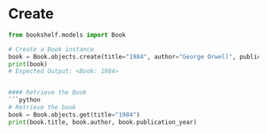 # Create
```python
from bookshelf.models import Book

# Create a Book instance
book = Book.objects.create(title="1984", author="George Orwell", publication_year=1949)
print(book)
# Expected Output: <Book: 1984>


#### Retrieve the Book
```python
# Retrieve the book
book = Book.objects.get(title="1984")
print(book.title, book.author, book.publication_year)
